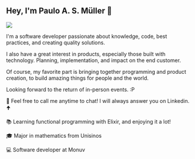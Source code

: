 ## Hey, I'm Paulo A. S. Müller 👋

[<img src="https://img.shields.io/badge/linkedin-%230077B5.svg?&style=for-the-badge&logo=linkedin&logoColor=white" />](https://www.linkedin.com/in/paulo-alberto-stein-m%C3%BCller/)

I'm a software developer passionate about knowledge, code, best practices, and creating quality solutions.

I also have a great interest in products, especially those built with technology. Planning, implementation, and impact on the end customer.

Of course, my favorite part is bringing together programming and product creation, to build amazing things for people and the world.

Looking forward to the return of in-person events. :P

💬 Feel free to call me anytime to chat! I will always answer you on Linkedin. 🠉

📚 Learning functional programming with Elixir, and enjoying it a lot!

🎓 Major in mathematics from Unisinos

💻 Software developer at Monuv

<!--
**pasm94/pasm94** is a ✨ _special_ ✨ repository because its `README.md` (this file) appears on your GitHub profile.

Here are some ideas to get you started:

- 🔭 I’m currently working on ...
- 🌱 I’m currently learning ...
- 👯 I’m looking to collaborate on ...
- 🤔 I’m looking for help with ...
- 💬 Ask me about ...
- 📫 How to reach me: ...
- 😄 Pronouns: ...
- ⚡ Fun fact: ...
-->
